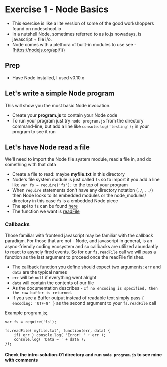 # Exercise 1 - Node Basics
- This exercise is like a lite version of some of the good workshoppers found on nodeschool.io
- In a nutshell Node, sometimes referred to as io.js nowadays, is javascript + file i/o.
- Node comes with a plethora of built-in modules to use see - [https://nodejs.org/api/]()

## Prep
- Have Node installed, I used v0.10.x


## Let's write a simple Node program
This will show you the most basic Node invocation.

- Create your **program.js** to contain your Node code
- To run your program just try `node program.js` from the directory command-line, but add a line like `console.log('testing');` in your program to see it run

## Let's have Node read a file
We'll need to import the Node file system module, read a file in, and do something with that data

- Create a file to read: maybe **myfile.txt** in this directory
- Node's file system module is just called `fs` so to import it you add a line like `var fs = require('fs');` to the top of your program
- When `require` statements don't have any directory notation (`./`, `../`) then Node looks to its embedded modules or the node_modules/ directory in this case `fs` is a embedded Node piece
- The api to `fs` can be found [here](https://nodejs.org/api/fs.html)
- The function we want is [readFile](https://nodejs.org/api/fs.html#fs_fs_readfile_filename_options_callback)

### Callbacks
Those familiar with frontend javascript may be familiar with the callback paradigm. For those that are not - Node, and
javascript in general, is an async-friendly coding ecosystem and so callbacks are utilized abundantly to react to asyncly
fired events. So for our `fs.readFile` call we will pass a function as the last argument to proceed once the readFile finishes.

- The callback function you define should expect two arguments; `err` and `data` are the typical names
- `err` will be `null` if everything went alright
- `data` will contain the contents of our file
- As the documentation describes - `If no encoding is specified, then the raw buffer is returned.`
- If you see a Buffer output instead of readable text simply pass `{ encoding: 'UTF-8' }` as the second argument to your `fs.readFile` call

Example program.js;.

```
var fs = require('fs');

fs.readFile('myfile.txt', function(err, data) {
	if( err ) console.log( 'Error! ' + err );
	console.log( 'Data = ' + data );
});
```


#### Check the intro-solution-01 directory and run `node program.js` to see mine with comments